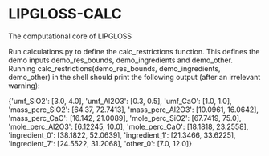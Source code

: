# LIPGLOSS-CALC
The computational core of LIPGLOSS

Run calculations.py to define the calc_restrictions function. This defines the demo inputs demo_res_bounds, demo_ingredients and 
demo_other. Running calc_restrictions(demo_res_bounds, demo_ingredients, demo_other) in the shell should print the following output (after an irrelevant warning):

{'umf_SiO2': [3.0, 4.0], 'umf_Al2O3': [0.3, 0.5], 'umf_CaO': [1.0, 1.0], 'mass_perc_SiO2': [64.37, 72.7413], 'mass_perc_Al2O3': [10.0961, 16.0642], 'mass_perc_CaO': [16.142, 21.0089], 'mole_perc_SiO2': [67.7419, 75.0], 'mole_perc_Al2O3': [6.12245, 10.0], 'mole_perc_CaO': [18.1818, 23.2558], 'ingredient_0': [38.1822, 52.0639], 'ingredient_1': [21.3466, 33.6225], 'ingredient_7': [24.5522, 31.2068], 'other_0': [7.0, 12.0]}
